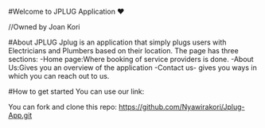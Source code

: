 #Welcome to JPLUG Application ❤️

//Owned by Joan Kori

#About JPLUG
Jplug is an application that simply plugs users with Electricians and Plumbers based on their location.
The page has three sections:
       -Home page:Where booking of service providers is done.
       -About Us:Gives you an overview of the application 
       -Contact us- gives you ways in which you can reach out to us.

#How to get started
You can use our link:

You can fork and clone this repo: https://github.com/Nyawirakori/Jplug-App.git

